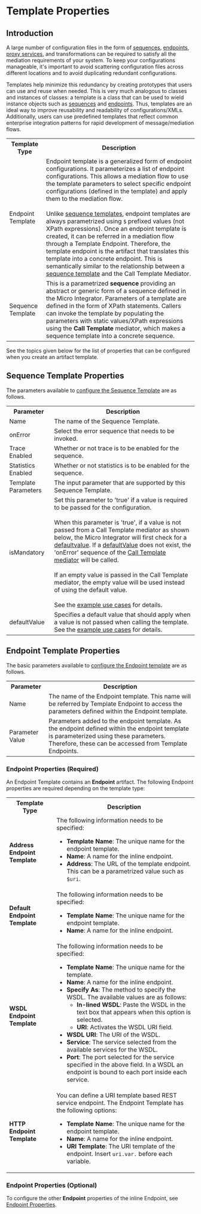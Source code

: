 # Template Properties
## Introduction

A large number of configuration files in the form of [sequences]({{base_path}}/reference/synapse-properties/sequence-properties), [endpoints]({{base_path}}/reference/synapse-properties/endpoint-properties), [proxy services]({{base_path}}/reference/synapse-properties/proxy-service-properties), and transformations can be required to satisfy all the mediation requirements of your system. To keep your configurations manageable, it's important to avoid scattering configuration files across different locations and to avoid duplicating redundant configurations.

Templates help minimize this redundancy by creating prototypes that users can use and reuse when needed. This is very much analogous to classes and instances of classes: a template is a class that can be used to wield instance objects such as [sequences]({{base_path}}/reference/synapse-properties/sequence-properties) and [endpoints]({{base_path}}/reference/synapse-properties/endpoint-properties). Thus, templates are an ideal way to improve reusability and readability of configurations/XMLs. Additionally, users can use predefined templates that reflect common enterprise integration patterns for rapid development of message/mediation flows.

<table>
    <tr>
        <th>Template Type</th>
        <th>Description</th>
    </tr>
    <tr>
        <td>Endpoint Template</td>
        <td>
            Endpoint template is a generalized form of endpoint configurations. It parameterizes a list of endpoint configurations. This allows a mediation flow to use the template parameters to select specific endpoint configurations (defined in the template) and apply them to the mediation flow.</br></br>
            Unlike <a href="{{base_path}}/reference/synapse-properties/template-properties/#sequence_template">sequence templates</a>, endpoint templates are always parametrized using <code>$</code> prefixed values (not XPath expressions). Once an endpoint template is created, it can be referred in a mediation flow through a Template Endpoint. Therefore, the template endpoint is the artifact that translates this template into a concrete endpoint. This is semantically similar to the relationship between a <a href="#sequence_template">sequence template</a> and the Call Template Mediator.
        </td>
    </tr>
    <tr>
        <td id='sequence_template'>Sequence Template</td>
        <td>
            This is a parametrized <b>sequence</b> providing an abstract or generic form of a sequence defined in the Micro Integrator. Parameters of a template are defined in the form of XPath statements. Callers can invoke the template by populating the parameters with static values/XPath expressions using the <b>Call Template</b> mediator, which makes a sequence template into a concrete sequence.
        </td>
    </tr>
</table>

See the topics given below for the list of properties that can be configured when you create an artifact template.

## Sequence Template Properties

The parameters available to [configure the Sequence Template]({{base_path}}/integrate/develop/creating-artifacts/creating-sequence-templates/) are as follows.

<table>
    <tr>
        <th>
            Parameter
        </th>
        <th>
            Description
        </th>
    </tr>
    <tr>
        <td>
            Name
        </td>
        <td>
            The name of the Sequence Template.
        </td>
    </tr>
    <tr>
        <td>
           onError 
        </td>
        <td>
           Select the error sequence that needs to be invoked. 
        </td>
    </tr>
    <tr>
        <td>
           Trace Enabled 
        </td>
        <td>
            Whether or not trace is to be enabled for the sequence. 
        </td>
    </tr>
    <tr>
        <td>
           Statistics Enabled 
        </td>
        <td>
            Whether or not statistics is to be enabled for the sequence.
        </td>
    </tr>
    <tr>
        <td>
            Template Parameters
        </td>
        <td>
            The input parameter that are supported by this Sequence Template.
        </td>
    </tr>
    <tr>
        <td>
            isMandatory
        </td>
        <td>
            Set this parameter to 'true' if a value is required to be passed for the configuration.</br></br>
            When this parameter is 'true', if a value is not passed from a Call Template mediator as shown below, the Micro Integrator will first check for a <a href="#defaultValue">defaultvalue</a>. If a <a href="#defaultValue">defaultValue</a> does not exist, the 'onError' sequence of the <a href="{{base_path}}/reference/synapse-properties/template-properties/call-Template-Mediator">Call Template mediator</a> will be called.</br></br>
            If an empty value is passed in the Call Template mediator, the empty value will be used instead of using the default value.</br></br>
            See the <a href="{{base_path}}/integrate/examples/template_examples/using-sequence-templates/">example use cases</a> for details.
        </td>
    </tr>
    <tr id="defaultValue">
        <td>
            defaultValue
        </td>
        <td>
            Specifies a default value that should apply when a value is not passed when calling the template. See the <a href="{{base_path}}/integrate/examples/template_examples/using-sequence-templates/">example use cases</a> for details.
        </td>
    </tr>
</table>

## Endpoint Template Properties

The basic parameters available to [configure the Endpoint template]({{base_path}}/integrate/develop/creating-artifacts/creating-endpoint-templates/) are as follows.

<table>
  <tr>
    <th>Parameter</th>
    <th>Description</th>
  </tr>
  <tr>
    <td>Name</td>
    <td>The name of the Endpoint template. This name will be referred by Template Endpoint to access the parameters defined within the Endpoint template.</td>
  </tr>
  <tr>
    <td>Parameter Value</td>
    <td>Parameters added to the endpoint template. As the endpoint defined within the endpoint template is parameterized using these parameters. Therefore, these can be accessed from Template Endpoints.</td>
  </tr>
</table>

### Endpoint Properties (Required)

An Endpoint Template contains an **Endpoint** artifact. The following Endpoint properties are required depending on the template type:

<table>
        <tr>
            <th>Template Type</th>
            <th>Description</th>
        </tr>
        <tr>
            <td><b>Address Endpoint Template</b></td>
            <td>
                The following information needs to be specified:
                <ul>
                    <li><b>Template Name</b>: The unique name for the endpoint template.</li>
                    <li><b>Name</b>: A name for the inline endpoint.</li>
                    <li><b>Address</b>: The URL of the template endpoint. This can be a parametrized value such as <code>$uri</code>.</li>
                </ul>
            </td>
        </tr>
        <tr>
            <td><b>Default Endpoint Template</b></td>
            <td>
                The following information needs to be specified:
                <ul>
                    <li><b>Template Name</b>: The unique name for the endpoint template.</li>
                    <li><b>Name</b>: A name for the inline endpoint.</li>
                </ul>
            </td>
        </tr>
        <tr>
            <td><b>WSDL Endpoint Template</b></td>
            <td>
                The following information needs to be specified:
                <ul>
                    <li><b>Template Name</b>: The unique name for the template.</li>
                    <li><b>Name</b>: A name for the inline endpoint.</li>
                    <li><b>Specify As</b>: The method to specify the WSDL. The available values are as follows:
                        <ul>
                            <li><b>In-lined WSDL</b>: Paste the WSDL in the text box that appears when this option is selected.
                            </li>
                            <li><b>URI</b>: Activates the WSDL URI field.</li>
                        </ul>
                    </li>
                    <li><b>WSDL URI</b>: The URI of the WSDL.</li>
                    <li><b>Service</b>: The service selected from the available services for the WSDL.</li>
                    <li><b>Port</b>: The port selected for the service specified in the above
                        field. In a WSDL an endpoint is bound to each port inside each service.
                    </li>
                </ul>
            </td>
        </tr>
        <tr>
            <td><b>HTTP Endpoint Template</b></td>
            <td>
                You can define a URI template based REST service endpoint. The Endpoint Template has the following options:
                <ul>
                    <li><b>Template Name</b>: The unique name for the endpoint template.</li>
                    <li><b>Name</b>: A name for the inline endpoint.</li>
                    <li><b>URI Template</b>: The URI template of the endpoint. Insert <code>uri.var.</code> before each variable.</li>
                </ul>
            </td>
        </tr>
    </table>

### Endpoint Properties (Optional)

To configure the other **Endpoint** properties of the inline Endpoint, see [Endpoint Properties]({{base_path}}/reference/synapse-properties/endpoint-properties/).